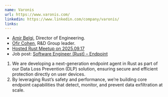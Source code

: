 ```yaml
---
name: Varonis
url: https://www.varonis.com/
linkedin: https://www.linkedin.com/company/varonis/
links:
---
```



* [Amir Belgi](https://www.linkedin.com/in/belgiamir/), Director of Engineering.
* [Ofir Cohen](https://www.linkedin.com/in/cohenofir/), R&D Group leader.
* [Hosted Rust Meetup on 2025.09.17](/events/2025-09-17-in-person)
* Job post: [Software Engineer (Rust) – Endpoint](https://www.linkedin.com/jobs/view/4160534145/)

1. We are developing a next-generation endpoint agent in Rust as part of our Data Loss Prevention (DLP) solution, ensuring secure and efficient protection directly on user devices.
2. By leveraging Rust’s safety and performance, we’re building core endpoint capabilities that detect, monitor, and prevent data exfiltration at scale.


